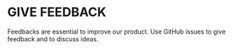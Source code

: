 # GIVE FEEDBACK

Feedbacks are essential to improve our product.
Use GitHub issues to give feedback and to discuss ideas.
